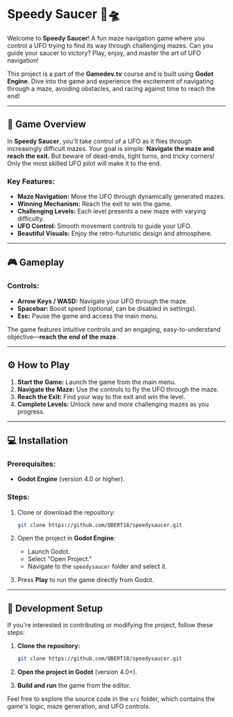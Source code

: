 # Speedy Saucer 🚀🛸

Welcome to **Speedy Saucer**! A fun maze navigation game where you control a UFO trying to find its way through challenging mazes. Can you guide your saucer to victory? Play, enjoy, and master the art of UFO navigation!

This project is a part of the **Gamedev.tv** course and is built using **Godot Engine**. Dive into the game and experience the excitement of navigating through a maze, avoiding obstacles, and racing against time to reach the end!

---

## 🚀 Game Overview

In **Speedy Saucer**, you'll take control of a UFO as it flies through increasingly difficult mazes. Your goal is simple: **Navigate the maze and reach the exit.** But beware of dead-ends, tight turns, and tricky corners! Only the most skilled UFO pilot will make it to the end.

### Key Features:
- **Maze Navigation:** Move the UFO through dynamically generated mazes.
- **Winning Mechanism:** Reach the exit to win the game.
- **Challenging Levels:** Each level presents a new maze with varying difficulty.
- **UFO Control:** Smooth movement controls to guide your UFO.
- **Beautiful Visuals:** Enjoy the retro-futuristic design and atmosphere.

---

## 🎮 Gameplay

### Controls:
- **Arrow Keys / WASD:** Navigate your UFO through the maze.
- **Spacebar:** Boost speed (optional, can be disabled in settings).
- **Esc:** Pause the game and access the main menu.

The game features intuitive controls and an engaging, easy-to-understand objective—**reach the end of the maze**.

---

## ⚙️ How to Play

1. **Start the Game:** Launch the game from the main menu.
2. **Navigate the Maze:** Use the controls to fly the UFO through the maze.
3. **Reach the Exit:** Find your way to the exit and win the level.
4. **Complete Levels:** Unlock new and more challenging mazes as you progress.

---

## 💻 Installation

### Prerequisites:
- **Godot Engine** (version 4.0 or higher).

### Steps:

1. Clone or download the repository:
   ```bash
   git clone https://github.com/QBERT18/speedysaucer.git
   ```

2. Open the project in **Godot Engine**:
   - Launch Godot.
   - Select "Open Project."
   - Navigate to the `speedysaucer` folder and select it.

3. Press **Play** to run the game directly from Godot.

---

## 🔧 Development Setup

If you're interested in contributing or modifying the project, follow these steps:

1. **Clone the repository:**
   ```bash
   git clone https://github.com/QBERT18/speedysaucer.git
   ```

2. **Open the project in Godot** (version 4.0+).

3. **Build and run** the game from the editor.

Feel free to explore the source code in the `src` folder, which contains the game's logic, maze generation, and UFO controls.
